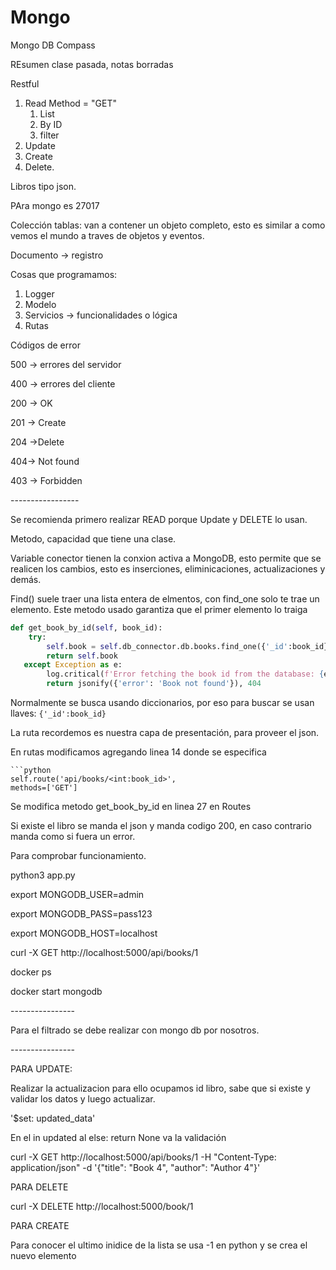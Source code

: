 # Mongo

Mongo DB Compass



REsumen clase pasada, notas borradas

Restful&#x20;

1. Read Method = "GET"
   1. List
   2. By ID
   3. filter
2. Update
3. Create
4. Delete.





Libros tipo json.&#x20;



PAra mongo es 27017



Colección tablas: van a contener un objeto completo, esto es similar a como vemos el mundo a traves de objetos y eventos.

Documento -> registro



Cosas que programamos:

1. Logger
2. Modelo
3. Servicios -> funcionalidades o lógica
4. Rutas





Códigos de error

500 -> errores del servidor

400 -> errores del cliente

200 -> OK

201 -> Create

204 ->Delete

404-> Not found&#x20;

403 -> Forbidden







\-----------------

Se recomienda primero realizar READ porque Update y DELETE lo usan.









Metodo, capacidad que tiene una clase.&#x20;



Variable conector tienen la conxion activa a MongoDB, esto permite que se realicen los cambios, esto es inserciones, eliminicaciones, actualizaciones y demás.

Find() suele traer una lista entera de elmentos, con find\_one solo te trae un elemento. Este metodo usado garantiza que el primer elemento lo traiga&#x20;



```python
def get_book_by_id(self, book_id):
    try:
        self.book = self.db_connector.db.books.find_one({'_id':book_id})
        return self.book
   except Exception as e:
        log.critical(f'Error fetching the book id from the database: {e}')
        return jsonify({'error': 'Book not found'}), 404
```

Normalmente se busca usando diccionarios, por eso para buscar se usan llaves: `{'_id':book_id}`

La ruta recordemos es nuestra capa de presentación, para proveer el json.&#x20;





En rutas modificamos agregando linea 14 donde se especifica&#x20;

````
```python
self.route('api/books/<int:book_id>', 
methods=['GET']

````

Se modifica metodo get\_book\_by\_id en linea 27  en Routes

Si existe el libro se manda el json y manda codigo 200, en caso contrario manda como si fuera un error.&#x20;



Para comprobar funcionamiento.



python3 app.py



export MONGODB\_USER=admin

export MONGODB\_PASS=pass123

export MONGODB\_HOST=localhost



curl -X GET http://localhost:5000/api/books/1



docker ps&#x20;

docker start mongodb



\----------------

Para el filtrado se debe realizar con mongo db por nosotros.



\----------------

PARA UPDATE:



Realizar la actualizacion para ello ocupamos id libro, sabe que si existe y validar los datos y luego actualizar.

'$set: updated\_data'



En el in updated al else: return None va la validación





curl -X GET http://localhost:5000/api/books/1 -H "Content-Type: application/json" -d '{"title": "Book 4", "author": "Author 4"}'







PARA DELETE



curl -X DELETE http://localhost:5000/book/1







PARA CREATE



Para conocer el ultimo inidice de la lista se usa -1 en python y se crea el nuevo elemento







